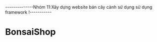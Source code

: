 --------------Nhóm 11:Xây dựng website bán cây cảnh  sử dụng sử dụng framework !-----------


# BonsaiShop

